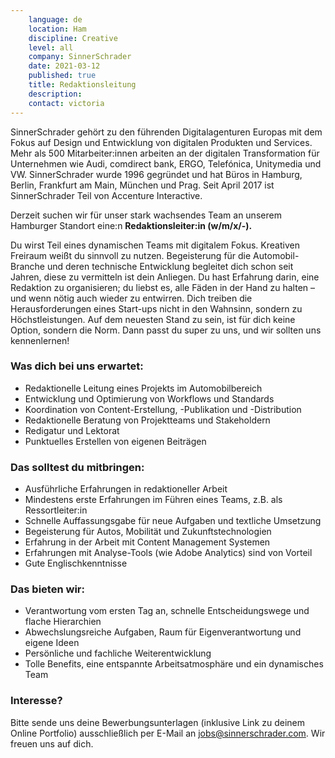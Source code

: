```yaml
---
    language: de
    location: Ham
    discipline: Creative
    level: all
    company: SinnerSchrader
    date: 2021-03-12
    published: true
    title: Redaktionsleitung
    description: 
    contact: victoria
---
```


SinnerSchrader gehört zu den führenden Digitalagenturen Europas mit dem Fokus auf Design und Entwicklung von digitalen Produkten und Services. Mehr als 500 Mitarbeiter:innen arbeiten an der digitalen Transformation für Unternehmen wie Audi, comdirect bank, ERGO, Telefónica, Unitymedia und VW. SinnerSchrader wurde 1996 gegründet und hat Büros in Hamburg, Berlin, Frankfurt am Main, München und Prag. Seit April 2017 ist SinnerSchrader Teil von Accenture Interactive.

Derzeit suchen wir für unser stark wachsendes Team an unserem Hamburger Standort eine:n **Redaktionsleiter:in (w/m/x/-).**

Du wirst Teil eines dynamischen Teams mit digitalem Fokus. Kreativen Freiraum weißt du sinnvoll zu nutzen. Begeisterung für die Automobil-Branche und deren technische Entwicklung begleitet dich schon seit Jahren, diese zu vermitteln ist dein Anliegen. Du hast Erfahrung darin, eine Redaktion zu organisieren; du liebst es, alle Fäden in der Hand zu halten – und wenn nötig auch wieder zu entwirren. Dich treiben die Herausforderungen eines Start-ups nicht in den Wahnsinn, sondern zu Höchstleistungen. Auf dem neuesten Stand zu sein, ist für dich keine Option, sondern die Norm. Dann passt du super zu uns, und wir sollten uns kennenlernen!

### Was dich bei uns erwartet:

- Redaktionelle Leitung eines Projekts im Automobilbereich
- Entwicklung und Optimierung von Workflows und Standards
- Koordination von Content-Erstellung, -Publikation und -Distribution
- Redaktionelle Beratung von Projektteams und Stakeholdern
- Redigatur und Lektorat
- Punktuelles Erstellen von eigenen Beiträgen

### Das solltest du mitbringen:

- Ausführliche Erfahrungen in redaktioneller Arbeit
- Mindestens erste Erfahrungen im Führen eines Teams, z.B. als Ressortleiter:in
- Schnelle Auffassungsgabe für neue Aufgaben und textliche Umsetzung
- Begeisterung für Autos, Mobilität und Zukunftstechnologien
- Erfahrung in der Arbeit mit Content Management Systemen 
- Erfahrungen mit Analyse-Tools (wie Adobe Analytics) sind von Vorteil
- Gute Englischkenntnisse

### Das bieten wir:

- Verantwortung vom ersten Tag an, schnelle Entscheidungswege und flache Hierarchien
- Abwechslungsreiche Aufgaben, Raum für Eigenverantwortung und eigene Ideen
- Persönliche und fachliche Weiterentwicklung
- Tolle Benefits, eine entspannte Arbeitsatmosphäre und ein dynamisches Team

### Interesse?

Bitte sende uns deine Bewerbungsunterlagen (inklusive Link zu deinem Online Portfolio) ausschließlich per E-Mail an <jobs@sinnerschrader.com>. Wir freuen uns auf dich.
